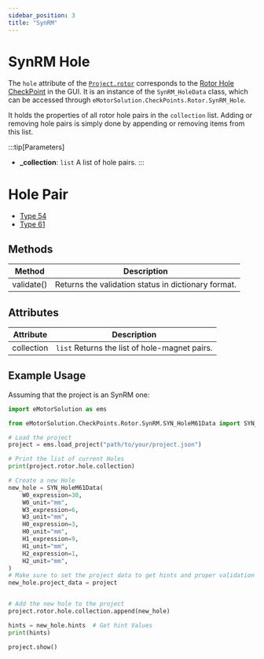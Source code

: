 ```yaml
---
sidebar_position: 3
title: "SynRM"
---
```

# SynRM Hole
The `hole` attribute of the [`Project.rotor`](/docs/api/Rotor) corresponds to the [Rotor Hole CheckPoint](/docs/docs/Rotor/Hole) in the GUI. It is an instance of the `SynRM_HoleData` class, which can be accessed through `eMotorSolution.CheckPoints.Rotor.SynRM_Hole`.

It holds the properties of all rotor hole pairs in the `collection` list. Adding or removing hole pairs is simply done by appending or removing items from this list.

:::tip[Parameters]
- **_collection**: `list` A list of hole pairs.
:::

# Hole Pair
* [Type 54](./Type54)
* [Type 61](./Type61)

## Methods
| Method | Description |
|--------|-------------|
| validate() | Returns the validation status in dictionary format. |

## Attributes
| Attribute | Description |
|-----------|-------------|
| collection | `list` Returns the list of hole-magnet pairs. |

## Example Usage
Assuming that the project is an SynRM one:

```python
import eMotorSolution as ems

from eMotorSolution.CheckPoints.Rotor.SynRM.SYN_HoleM61Data import SYN_HoleM61Data

# Load the project
project = ems.load_project("path/to/your/project.json")

# Print the list of current Holes
print(project.rotor.hole.collection)

# Create a new Hole
new_hole = SYN_HoleM61Data(
    W0_expression=30,
    W0_unit="mm",
    W3_expression=6,
    W3_unit="mm",
    H0_expression=3,
    H0_unit="mm",
    H1_expression=9,
    H1_unit="mm",
    H2_expression=1,
    H2_unit="mm",
)
# Make sure to set the project data to get hints and proper validation
new_hole.project_data = project


# Add the new hole to the project
project.rotor.hole.collection.append(new_hole)

hints = new_hole.hints  # Get hint Values
print(hints)

project.show()
```

